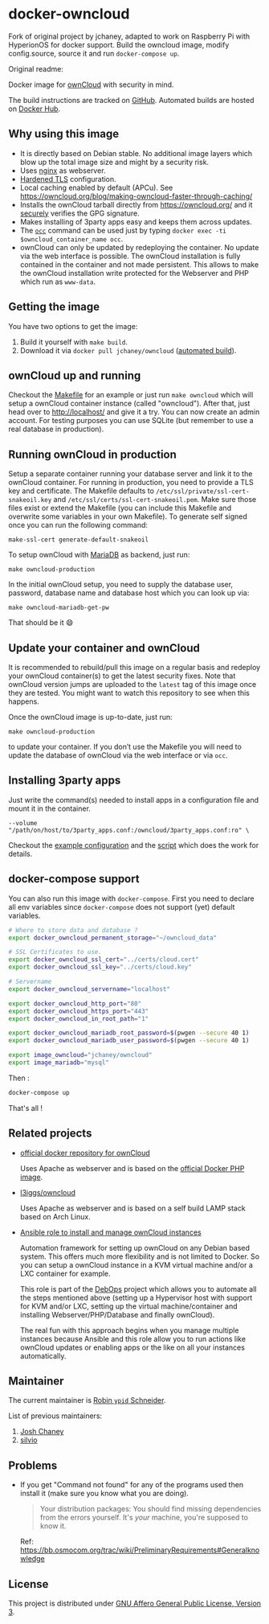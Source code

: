 # docker-owncloud

Fork of original project by jchaney, adapted to work on Raspberry Pi with HyperionOS for docker support.
Build the owncloud image, modify config.source, source it and run `docker-compose up`.

Original readme:

Docker image for [ownCloud][] with security in mind.

The build instructions are tracked on [GitHub][this.project_github_url].
Automated builds are hosted on [Docker Hub][this.project_docker_hub_url].

## Why using this image

* It is directly based on Debian stable. No additional image layers which blow up the total image size and might by a security risk.
* Uses [nginx][] as webserver.
* [Hardened TLS](https://github.com/BetterCrypto/Applied-Crypto-Hardening/blob/master/src/configuration/Webservers/nginx/default-hsts) configuration.
* Local caching enabled by default (APCu).
  See https://owncloud.org/blog/making-owncloud-faster-through-caching/
* Installs the ownCloud tarball directly from https://owncloud.org/ and it [securely](https://github.com/jchaney/owncloud/pull/12) verifies the GPG signature.
* Makes installing of 3party apps easy and keeps them across updates.
* The [`occ`][occ] command can be used just by typing `docker exec -ti $owncloud_container_name occ`.
* ownCloud can only be updated by redeploying the container. No update via the web interface is possible. The ownCloud installation is fully contained in the container and not made persistent. This allows to make the ownCloud installation write protected for the Webserver and PHP which run as `www-data`.

## Getting the image

You have two options to get the image:

1. Build it yourself with `make build`.
2. Download it via `docker pull jchaney/owncloud` ([automated build][this.project_docker_hub_url]).

## ownCloud up and running

Checkout the [Makefile][] for an example or just run `make owncloud` which will setup a ownCloud container instance (called "owncloud"). After that, just head over to [http://localhost/](http://localhost/) and give it a try. You can now create an admin account. For testing purposes you can use SQLite (but remember to use a real database in production).

## Running ownCloud in production

Setup a separate container running your database server and link it to the ownCloud container.
For running in production, you need to provide a TLS key and certificate. The
Makefile defaults to `/etc/ssl/private/ssl-cert-snakeoil.key` and
`/etc/ssl/certs/ssl-cert-snakeoil.pem`. Make sure those files exist or extend
the Makefile (you can include this Makefile and overwrite some variables in
your own Makefile). To generate self signed once you can run the following command:

```Shell
make-ssl-cert generate-default-snakeoil
```

To setup ownCloud with [MariaDB] as backend, just run:

```Shell
make owncloud-production
```

In the initial ownCloud setup, you need to supply the database user, password, database name and database host which you can look up via:

```Shell
make owncloud-mariadb-get-pw
```

That should be it :smile:

## Update your container and ownCloud

It is recommended to rebuild/pull this image on a regular basis and redeploy your ownCloud container(s) to get the latest security fixes.
Note that ownCloud version jumps are uploaded to the `latest` tag of this image once they are tested. You might want to watch this repository to see when this happens.

Once the ownCloud image is up-to-date, just run:

```Shell
make owncloud-production
```

to update your container. If you don’t use the Makefile you will need to update the database of ownCloud via the web interface or via `occ`.

## Installing 3party apps

Just write the command(s) needed to install apps in a configuration file and mount it in the container.

```
--volume "/path/on/host/to/3party_apps.conf:/owncloud/3party_apps.conf:ro" \
```

Checkout the [example configuration][3party_apps.conf] and the [script][oc-install-3party-apps] which does the work for details.

## docker-compose support

You can also run this image with `docker-compose`. First you need to declare all env variables since `docker-compose` does not support (yet) default variables.

```sh
# Where to store data and database ?
export docker_owncloud_permanent_storage="~/owncloud_data"

# SSL Certificates to use.
export docker_owncloud_ssl_cert="../certs/cloud.cert"
export docker_owncloud_ssl_key="../certs/cloud.key"

# Servername
export docker_owncloud_servername="localhost"

export docker_owncloud_http_port="80"
export docker_owncloud_https_port="443"
export docker_owncloud_in_root_path="1"

export docker_owncloud_mariadb_root_password=$(pwgen --secure 40 1)
export docker_owncloud_mariadb_user_password=$(pwgen --secure 40 1)

export image_owncloud="jchaney/owncloud"
export image_mariadb="mysql"

```

Then :

```sh
docker-compose up
```

That's all !

## Related projects

* [official docker repository for ownCloud](https://hub.docker.com/_/owncloud/)

  Uses Apache as webserver and is based on the [official Docker PHP image](https://hub.docker.com/_/php/).

* [l3iggs/owncloud](https://hub.docker.com/r/l3iggs/owncloud/)

  Uses Apache as webserver and is based on a self build LAMP stack based on Arch Linux.

* [Ansible role to install and manage ownCloud instances](https://github.com/debops/ansible-owncloud)

  Automation framework for setting up ownCloud on any Debian based system. This offers much
  more flexibility and is not limited to Docker. So you can setup a ownCloud
  instance in a KVM virtual machine and/or a LXC container for example.

  This role is part of the [DebOps](http://debops.org/) project which allows
  you to automate all the steps mentioned above (setting up a Hypervisor host with
  support for KVM and/or LXC, setting up the virtual machine/container and
  installing Webserver/PHP/Database and finally ownCloud).

  The real fun with this approach begins when you manage multiple instances
  because Ansible and this role allow you to run actions like ownCloud updates
  or enabling apps or the like on all your instances automatically.

## Maintainer

The current maintainer is [Robin `ypid` Schneider][ypid].

List of previous maintainers:

1. [Josh Chaney][jchaney]
2. [silvio][]

## Problems

* If you get "Command not found" for any of the programs used then install it (make sure you know what you are doing).

  > Your distribution packages: You should find missing dependencies from the errors yourself. It's _your_ machine, you're supposed to know it.

  Ref: https://bb.osmocom.org/trac/wiki/PreliminaryRequirements#Generalknowledge

## License

This project is distributed under [GNU Affero General Public License, Version 3][AGPLv3].

[ypid]: https://github.com/ypid
[silvio]: https://github.com/silvio
[jchaney]: https://github.com/jchaney

[Makefile]: /Makefile
[ownCloud]: https://owncloud.org/
[occ]: https://doc.owncloud.org/server/8.1/admin_manual/configuration_server/occ_command.html
[MariaDB]: https://mariadb.org/
[nginx]: https://en.wikipedia.org/wiki/Nginx

[3party_apps.conf]: https://github.com/jchaney/owncloud/blob/master/configs/3party_apps.conf
[oc-install-3party-apps]: https://github.com/jchaney/owncloud/blob/master/misc/oc-install-3party-apps
[AGPLv3]: https://github.com/jchaney/owncloud/blob/master/LICENSE
[this.project_docker_hub_url]: https://registry.hub.docker.com/u/jchaney/owncloud/
[this.project_github_url]: https://github.com/jchaney/owncloud
